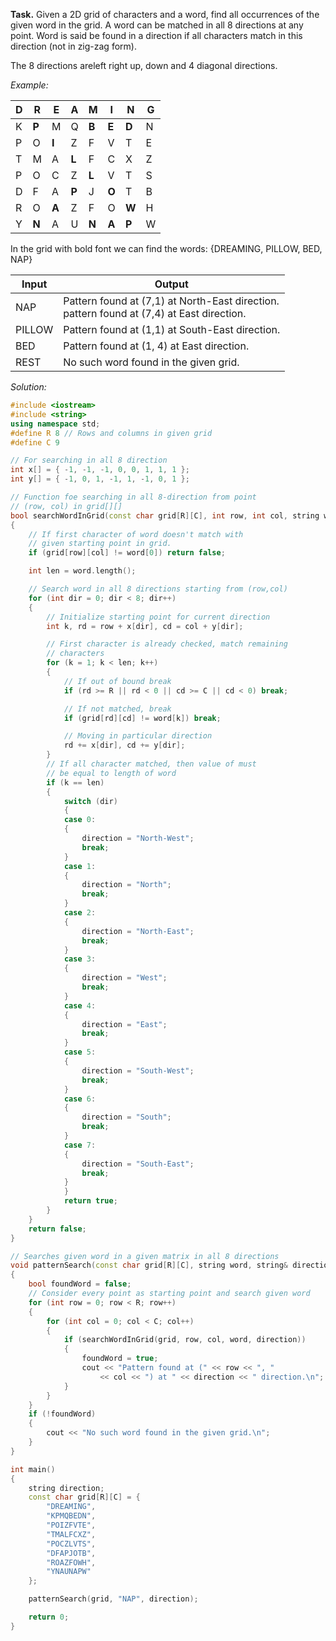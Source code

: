 **Task.** Given a 2D grid of characters and a word, find all occurrences of the given word in the grid. A word can be matched in all 8 directions at any point. Word is said be found in a direction if all characters match in this direction (not in zig-zag form).

The 8 directions areleft right up, down and 4 diagonal directions.

*Example:*

D|R|E|A|M|I|N|G
---|---|---|---|---|---|---|---
K|**P**|M|Q|**B**|**E**|**D**|N
P|O|**I**|Z|F|V|T|E
T|M|A|**L**|F|C|X|Z
P|O|C|Z|**L**|V|T|S
D|F|A|**P**|J|**O**|T|B
R|O|**A**|Z|F|O|**W**|H
Y|**N**|A|U|**N**|**A**|**P**|W

In the grid with bold font we can find the words: {DREAMING, PILLOW, BED, NAP}

Input|Output
---|---
NAP| Pattern found at (7,1) at North-East direction.<br>pattern found at (7,4) at East direction.
PILLOW | Pattern found at (1,1) at South-East direction.
BED |Pattern found at (1, 4) at East direction.
REST| No such word found in the given grid.

*Solution:*

```cpp
#include <iostream>
#include <string>
using namespace std;
#define R 8 // Rows and columns in given grid 
#define C 9 

// For searching in all 8 direction 
int x[] = { -1, -1, -1, 0, 0, 1, 1, 1 };
int y[] = { -1, 0, 1, -1, 1, -1, 0, 1 };

// Function foe searching in all 8-direction from point 
// (row, col) in grid[][] 
bool searchWordInGrid(const char grid[R][C], int row, int col, string word, string& direction)
{
	// If first character of word doesn't match with 
	// given starting point in grid. 
	if (grid[row][col] != word[0]) return false;

	int len = word.length();

	// Search word in all 8 directions starting from (row,col) 
	for (int dir = 0; dir < 8; dir++)
	{
		// Initialize starting point for current direction 
		int k, rd = row + x[dir], cd = col + y[dir];

		// First character is already checked, match remaining 
		// characters 
		for (k = 1; k < len; k++)
		{
			// If out of bound break 
			if (rd >= R || rd < 0 || cd >= C || cd < 0)	break;

			// If not matched, break 
			if (grid[rd][cd] != word[k]) break;

			// Moving in particular direction 
			rd += x[dir], cd += y[dir];
		}
		// If all character matched, then value of must 
		// be equal to length of word 
		if (k == len)
		{
			switch (dir)
			{
			case 0:
			{
				direction = "North-West";
				break;
			}
			case 1:
			{
				direction = "North";
				break;
			}
			case 2:
			{
				direction = "North-East";
				break;
			}
			case 3:
			{
				direction = "West";
				break;
			}
			case 4:
			{
				direction = "East";
				break;
			}
			case 5:
			{
				direction = "South-West";
				break;
			}
			case 6:
			{
				direction = "South";
				break;
			}
			case 7:
			{
				direction = "South-East";
				break;
			}
			}
			return true;
		}
	}
	return false;
}

// Searches given word in a given matrix in all 8 directions 
void patternSearch(const char grid[R][C], string word, string& direction)
{
	bool foundWord = false;
	// Consider every point as starting point and search given word 
	for (int row = 0; row < R; row++)
	{
		for (int col = 0; col < C; col++)
		{
			if (searchWordInGrid(grid, row, col, word, direction))
			{
				foundWord = true;
				cout << "Pattern found at (" << row << ", "
					<< col << ") at " << direction << " direction.\n";
			}
		}
	}
	if (!foundWord)
	{
		cout << "No such word found in the given grid.\n";
	}
}

int main()
{
	string direction;
	const char grid[R][C] = {
		"DREAMING",
		"KPMQBEDN",
		"POIZFVTE",
		"TMALFCXZ",
		"POCZLVTS",
		"DFAPJOTB",
		"ROAZFOWH",
		"YNAUNAPW"
	};

	patternSearch(grid, "NAP", direction);

	return 0;
}
```
